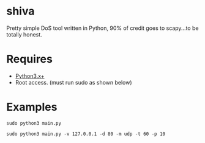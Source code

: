 # shiva

Pretty simple DoS tool written in Python, 90% of credit goes to scapy...to be totally honest.


# Requires
* [Python3.x+](http://www.dropwizard.io/1.0.2/docs/)
* Root access. (must run sudo as shown below)

# Examples
```
sudo python3 main.py
```
```
sudo python3 main.py -v 127.0.0.1 -d 80 -m udp -t 60 -p 10
```
